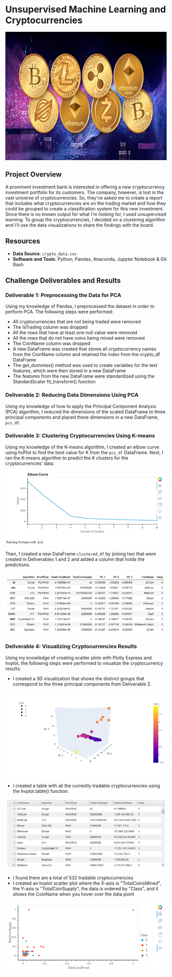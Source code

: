 # Unsupervised Machine Learning and Cryptocurrencies
<img src="images/cryptocurrencies-header.jpg" width="1000" height="400">

## Project Overview
A prominent investment bank is interested in offering a new cryptocurrency investment portfolio for its customers. The company, however, is lost in the vast universe of cryptocurrencies. So, they've asked me to create a report that includes what cryptocurrencies are on the trading market and how they could be grouped to create a classification system for this new investment. Since there is no known output for what I'm looking for, I used unsupervised learning. To group the cryptocurrencies, I decided on a clustering algorithm and I'll use the data visualizations to share the findings with the board.

## Resources
- **Data Source**: `crypto_data.csv`
- **Software and Tools**: Python, Pandas, Anaconda, Jupyter Notebook & Git Bash

## Challenge Deliverables and Results

### **Deliverable 1: Preprocessing the Data for PCA**
Using my knowledge of Pandas, I preprocessed the dataset in order to perform PCA. The following steps were performed:
- All cryptocurrencies that are not being traded were removed
- The IsTrading column was dropped
- All the rows that have at least one null value were removed 
- All the rows that do not have coins being mined were removed
- The CoinName column was dropped
- A new DataFrame was created that stores all cryptocurrency names from the CoinName column and retained the index from the crypto_df DataFrame
- The get_dummies() method was used to create variables for the text features, which were then stored in a new DataFrame
- The features from the new DataFrame were standardized using the StandardScaler fit_transform() function 

### **Deliverable 2: Reducing Data Dimensions Using PCA**
Using my knowledge of how to apply the Principal Component Analysis (PCA) algorithm, I reduced the dimensions of the scaled DataFrame to three principal components and placed these dimensions in a new DataFrame, `pcs_df`.

### **Deliverable 3: Clustering Cryptocurrencies Using K-means**
Using my knowledge of the K-means algorithm, I created an elbow curve using hvPlot to find the best value for K from the `pcs_df` DataFrame. Next, I ran the K-means algorithm to predict the K clusters for the cryptocurrencies’ data.

<img src="images/Delv 3_Elbow Curve.PNG">

Then, I created a new DataFrame `clustered_df` by joining two that were created in Deliverables 1 and 2 and added a column that holds the predictions.

<img src="images/Delv 3_clustered_df.PNG">

### **Deliverable 4: Visualizing Cryptocurrencies Results**
Using my knowledge of creating scatter plots with Plotly Express and hvplot, the following steps were performed to visualize the cryptocurrency results:
- I created a 3D visualization that shows the distinct groups that correspond to the three principal components from Deliverable 2.
<img src="images/Delv 4_3Dscatterplot.png">

- I created a table with all the currently tradable cryptocurrencies using the hvplot.table() function.
<img src="images/Delv 4_hvplot.table.PNG">

- I found there are a total of 532 tradable cryptocurrencies
- I created an hvplot scatter plot where the X-axis is "TotalCoinsMined", the Y-axis is "TotalCoinSupply", the data is ordered by "Class", and it shows the CoinName when you hover over the data point 
<img src="images/Delv 4_scatterplot.PNG">

